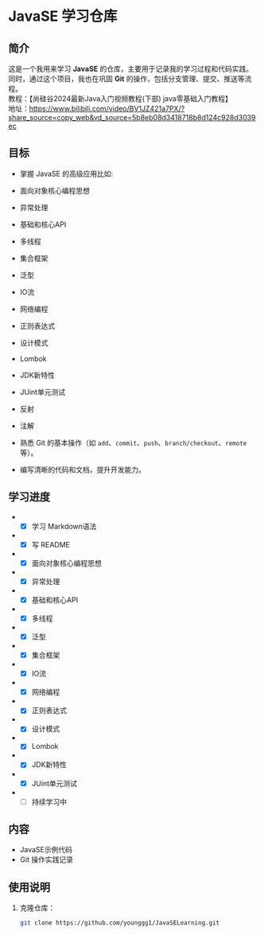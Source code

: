 # JavaSE 学习仓库

## 简介
这是一个我用来学习 **JavaSE** 的仓库，主要用于记录我的学习过程和代码实践。同时，通过这个项目，我也在巩固 **Git** 的操作，包括分支管理、提交、推送等流程。  
教程：【尚硅谷2024最新Java入门视频教程(下部) java零基础入门教程】  
地址：https://www.bilibili.com/video/BV1JZ421a7PX/?share_source=copy_web&vd_source=5b8eb08d3418718b8d124c928d3039ec
## 目标
- 掌握 JavaSE 的高级应用比如:
- 面向对象核心编程思想
- 异常处理
- 基础和核心API
- 多线程
- 集合框架
- 泛型
- IO流
- 网络编程
- 正则表达式
- 设计模式
- Lombok
- JDK新特性
- JUint单元测试
- 反射
- 注解

- 熟悉 Git 的基本操作（如 `add`、`commit`、`push`、`branch/checkout`、`remote`等）。
- 编写清晰的代码和文档，提升开发能力。
## 学习进度
- - [x] 学习 Markdown语法
- - [x] 写 README
- - [x] 面向对象核心编程思想
- - [x] 异常处理
- - [x] 基础和核心API
- - [x] 多线程
- - [x] 泛型
- - [x] 集合框架
- - [x] IO流
- - [x] 网络编程
- - [x] 正则表达式
- - [x] 设计模式
- - [x] Lombok
- - [x] JDK新特性
- - [x] JUint单元测试
- - [ ] 持续学习中
## 内容
- JavaSE示例代码
- Git 操作实践记录

## 使用说明
1. 克隆仓库：
   ```bash
   git clone https://github.com/younggg1/JavaSELearning.git